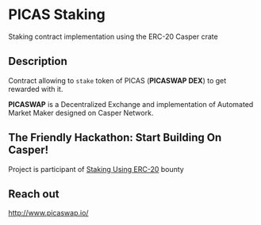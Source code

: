 # PICAS Staking

Staking contract implementation using the ERC-20 Casper crate

## Description

Contract allowing to `stake` token of PICAS (**PICASWAP DEX**) to get rewarded with it.

**PICASWAP** is a Decentralized Exchange and implementation of Automated Market Maker designed on Casper Network.

## The Friendly Hackathon: Start Building On Casper!

Project is participant of [Staking Using ERC-20](https://gitcoin.co/issue/casper-network/gitcoin-hackathon/26/100026594) bounty

## Reach out

http://www.picaswap.io/
